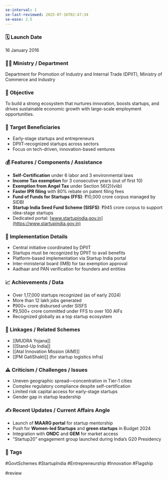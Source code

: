 ```yaml
---
se-interval: 1
se-last-reviewed: 2025-07-16T02:47:34
se-ease: 2.5
---
```



### 🗓️ **Launch Date**
16 January 2016

### 🧑‍🏫 **Ministry / Department**
Department for Promotion of Industry and Internal Trade (DPIIT), Ministry of Commerce and Industry

### 🎯 **Objective**
To build a strong ecosystem that nurtures innovation, boosts startups, and drives sustainable economic growth with large-scale employment opportunities.

### 👥 **Target Beneficiaries**
- Early-stage startups and entrepreneurs  
- DPIIT-recognized startups across sectors  
- Focus on tech-driven, innovation-based ventures

### 💰 **Features / Components / Assistance**
- **Self-Certification** under 6 labor and 3 environmental laws  
- **Income Tax exemption** for 3 consecutive years (out of first 10)  
- **Exemption from Angel Tax** under Section 56(2)(viib)  
- **Faster IPR filing** with 80% rebate on patent filing fees  
- **Fund of Funds for Startups (FFS)**: ₹10,000 crore corpus managed by SIDBI  
- **Startup India Seed Fund Scheme (SISFS)**: ₹945 crore corpus to support idea-stage startups  
- Dedicated portal: [www.startupindia.gov.in](https://www.startupindia.gov.in)

### 📍 **Implementation Details**
- Central initiative coordinated by DPIIT  
- Startups must be recognized by DPIIT to avail benefits  
- Platform-based implementation via Startup India portal  
- Inter-ministerial board (IMB) for tax exemption approval  
- Aadhaar and PAN verification for founders and entities

### 📈 **Achievements / Data**
- Over 1,17,000 startups recognized (as of early 2024)  
- More than 12 lakh jobs generated  
- ₹900+ crore disbursed under SISFS  
- ₹9,500+ crore committed under FFS to over 100 AIFs  
- Recognized globally as a top startup ecosystem

### 🧩 **Linkages / Related Schemes**
- [[MUDRA Yojana]]  
- [[Stand-Up India]]  
- [[Atal Innovation Mission (AIM)]]  
- [[PM GatiShakti]] (for startup logistics infra)

### ⚠️ **Criticism / Challenges / Issues**
- Uneven geographic spread—concentration in Tier-1 cities  
- Complex regulatory compliance despite self-certification  
- Limited risk capital access for early-stage startups  
- Gender gap in startup leadership

### ✍️ **Recent Updates / Current Affairs Angle**
- Launch of **MAARG portal** for startup mentorship  
- Push for **Women-led Startups** and **green startups** in Budget 2024  
- Integration with **ONDC** and **GEM** for market access  
- “Startup20” engagement group launched during India’s G20 Presidency

### 🔗 **Tags**
#GovtSchemes #StartupIndia #Entrepreneurship #Innovation #Flagship

#review